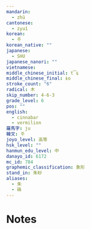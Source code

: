 ```yaml
---
mandarin:
  - zhū
cantonese:
  - zyu1
korean:
  - 주
korean_native: ""
japanese:
  - SHU
japanese_nanori: ""
vietnamese:
middle_chinese_initial: t͡ɕ
middle_chinese_final: ɨo
stroke_count: "6"
radical: 木
skip_number: 4-6-3
grade_level: 6
pos: ""
english:
  - cinnabar
  - vermilion
羅馬字: ju
韓文: 주
joyo_level: 高等
hsk_level: ""
hanmun_edu_level: 中
danayo_id: 6172
mc_id: 784
graphemic_classification: 象形
stand_in: 朱砂
aliases:
  - 朱
  - 硃
---
```


# Notes
